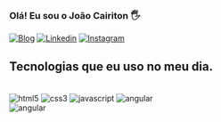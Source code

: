 ### Olá! Eu sou o João Cairiton 🖐️

[![Blog](https://img.shields.io/website-up-down-green-red/http/monip.org.svg)](https://cairiton.netlify.app/)
[![Linkedin](https://img.shields.io/badge/LinkedIn-0077B5?style=for-the-badge&logo=linkedin&logoColor=white)](https://www.linkedin.com/in/joaocairiton/)
[![Instagram](https://img.shields.io/badge/Instagram-E4405F?style=for-the-badge&logo=instagram&logoColor=white)](https://www.instagram.com/joaocairiton/)

## Tecnologias que eu uso no meu dia.
<div style=" display: inline_block"></br>
<img align="center" alt="html5" src="https://img.shields.io/badge/HTML5-E34F26?style=for-the-badge&logo=html5&logoColor=white"/>
<img align="center" alt="css3" src="https://img.shields.io/badge/CSS3-1572B6?style=for-the-badge&logo=css3&logoColor=white"/>
<img align="center" alt="javascript" src="https://img.shields.io/badge/JavaScript-F7DF1E?style=for-the-badge&logo=javascript&logoColor=black"/>
<img align="center" alt="angular" src="https://img.shields.io/badge/Angular-DD0031?style=for-the-badge&logo=angular&logoColor=white"/>
</div>
<img align="center" alt="angular" src="https://img.shields.io/badge/Spring-6DB33F?style=for-the-badge&logo=spring&logoColor=white"/>
</div>
